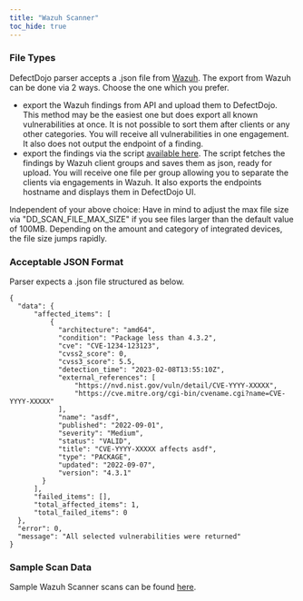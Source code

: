 ```yaml
---
title: "Wazuh Scanner"
toc_hide: true
---
```


### File Types
DefectDojo parser accepts a .json file from [Wazuh](https://wazuh.com). The export from Wazuh can be done via 2 ways. Choose the one which you prefer.

- export the Wazuh findings from API and upload them to DefectDojo. This method may be the easiest one but does export all known vulnerabilities at once. It is not possible to sort them after clients or any other categories. You will receive all vulnerabilities in one engagement. It also does not output the endpoint of a finding.
- export the findings via the script [available here](https://github.com/quirinziessler/wazuh-findings-exporter). The script fetches the findings by Wazuh client groups and saves them as json, ready for upload. You will receive one file per group allowing you to separate the clients via engagements in Wazuh. It also exports the endpoints hostname and displays them in DefectDojo UI.

Independent of your above choice: Have in mind to adjust the max file size via "DD_SCAN_FILE_MAX_SIZE" if you see files larger than the default value of 100MB. Depending on the amount and category of integrated devices, the file size jumps rapidly.

### Acceptable JSON Format
Parser expects a .json file structured as below.

~~~
{
  "data": {
      "affected_items": [
          {
            "architecture": "amd64",
            "condition": "Package less than 4.3.2",
            "cve": "CVE-1234-123123",
            "cvss2_score": 0,
            "cvss3_score": 5.5,
            "detection_time": "2023-02-08T13:55:10Z",
            "external_references": [
                "https://nvd.nist.gov/vuln/detail/CVE-YYYY-XXXXX",
                "https://cve.mitre.org/cgi-bin/cvename.cgi?name=CVE-YYYY-XXXXX"
            ],
            "name": "asdf",
            "published": "2022-09-01",
            "severity": "Medium",
            "status": "VALID",
            "title": "CVE-YYYY-XXXXX affects asdf",
            "type": "PACKAGE",
            "updated": "2022-09-07",
            "version": "4.3.1"
        }
      ],
      "failed_items": [],
      "total_affected_items": 1,
      "total_failed_items": 0
  },
  "error": 0,
  "message": "All selected vulnerabilities were returned"
}
~~~

### Sample Scan Data
Sample Wazuh Scanner scans can be found [here](https://github.com/DefectDojo/django-DefectDojo/tree/master/unittests/scans/wazuh).